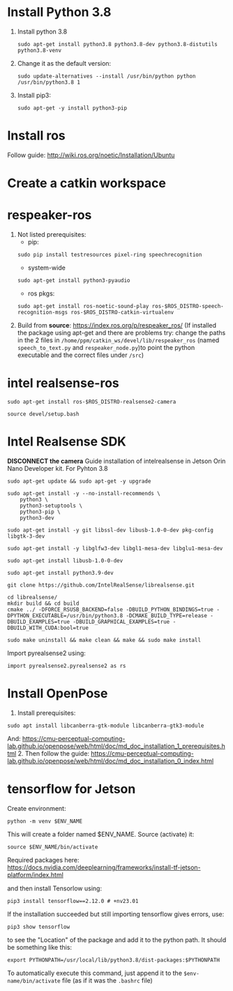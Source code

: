 # Install Python 3.8
1. Install python 3.8
   ```
   sudo apt-get install python3.8 python3.8-dev python3.8-distutils python3.8-venv
   ```
2. Change it as the default version:
   ```
   sudo update-alternatives --install /usr/bin/python python /usr/bin/python3.8 1
   ```
3. Install pip3:
   ```
   sudo apt-get -y install python3-pip
   ```
# Install ros
Follow guide: http://wiki.ros.org/noetic/Installation/Ubuntu

# Create a catkin workspace


# respeaker-ros
1. Not listed prerequisites:
   - pip:
   ```
   sudo pip install testresources pixel-ring speechrecognition
   ```
   - system-wide
   ```
   sudo apt-get install python3-pyaudio
   ```
   - ros pkgs:
   ```
   sudo apt-get install ros-noetic-sound-play ros-$ROS_DISTRO-speech-recognition-msgs ros-$ROS_DISTRO-catkin-virtualenv
   ```
3. Build from **source**: https://index.ros.org/p/respeaker_ros/
   (If installed the package using apt-get and there are problems try: change the paths in the 2 files in `/home/ppm/catkin_ws/devel/lib/respeaker_ros` (named `speech_to_text.py` and `respeaker_node.py`)to point the python executable and the correct files under `/src`)
# intel realsense-ros
```
sudo apt-get install ros-$ROS_DISTRO-realsense2-camera
```
```
source devel/setup.bash
```
# Intel Realsense SDK
**DISCONNECT the camera**
Guide installation of intelrealsense in Jetson Orin Nano Developer kit. 
For Pyhton 3.8

```
sudo apt-get update && sudo apt-get -y upgrade
```
```
sudo apt-get install -y --no-install-recommends \
    python3 \
    python3-setuptools \
    python3-pip \
    python3-dev
```
```
sudo apt-get install -y git libssl-dev libusb-1.0-0-dev pkg-config libgtk-3-dev
```
```
sudo apt-get install -y libglfw3-dev libgl1-mesa-dev libglu1-mesa-dev
```
```
sudo apt-get install libusb-1.0-0-dev
```
```
sudo apt-get install python3.9-dev
```
```
git clone https://github.com/IntelRealSense/librealsense.git
```
```
cd librealsense/
mkdir build && cd build
cmake ../ -DFORCE_RSUSB_BACKEND=false -DBUILD_PYTHON_BINDINGS=true -DPYTHON_EXECUTABLE=/usr/bin/python3.8 -DCMAKE_BUILD_TYPE=release -DBUILD_EXAMPLES=true -DBUILD_GRAPHICAL_EXAMPLES=true -DBUILD_WITH_CUDA:bool=true
```
```
sudo make uninstall && make clean && make && sudo make install
```

Import pyrealsense2 using:
```
import pyrealsense2.pyrealsense2 as rs
```
# Install OpenPose
1. Install prerequisites:
```
sudo apt install libcanberra-gtk-module libcanberra-gtk3-module
```
And: https://cmu-perceptual-computing-lab.github.io/openpose/web/html/doc/md_doc_installation_1_prerequisites.html
2. Then follow the guide: https://cmu-perceptual-computing-lab.github.io/openpose/web/html/doc/md_doc_installation_0_index.html

# tensorflow for Jetson
Create environment:
```
python -m venv $ENV_NAME
```
This will create a folder named $ENV_NAME. Source (activate) it:
```
source $ENV_NAME/bin/activate
```
Required packages here: https://docs.nvidia.com/deeplearning/frameworks/install-tf-jetson-platform/index.html

and then install Tensorlow using:
```
pip3 install tensorflow==2.12.0 # +nv23.01
```
If the installation succeeded but still importing tensorflow gives errors, use:
```
pip3 show tensorflow
```
to see the "Location" of the package and add it to the python path. It should be something like this:
```
export PYTHONPATH=/usr/local/lib/python3.8/dist-packages:$PYTHONPATH
```
To automatically execute this command, just append it to the `$env-name/bin/activate` file (as if it was the `.bashrc` file)
